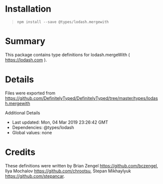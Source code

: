 # Installation
> `npm install --save @types/lodash.mergewith`

# Summary
This package contains type definitions for lodash.mergeWith ( https://lodash.com ).

# Details
Files were exported from https://github.com/DefinitelyTyped/DefinitelyTyped/tree/master/types/lodash.mergewith

Additional Details
 * Last updated: Mon, 04 Mar 2019 23:26:42 GMT
 * Dependencies: @types/lodash
 * Global values: none

# Credits
These definitions were written by Brian Zengel <https://github.com/bczengel>, Ilya Mochalov <https://github.com/chrootsu>, Stepan Mikhaylyuk <https://github.com/stepancar>.
